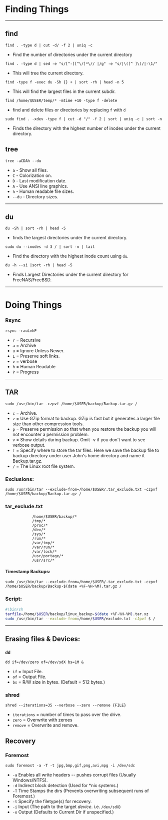 # Finding Things

* * *

## find

`find . -type d | cut -d/ -f 2 | uniq -c`
-   Find the number of directories under the current directory

`find . -type d | sed -e "s/[^-][^\/]*\// |/g" -e "s/|\([^ ]\)/|-\1/"`
-   This will tree the current directory.

`find -type f -exec du -Sh {} + | sort -rh | head -n 5`
-   This will find the largest files in the current subdir.

`find /home/$USER/temp/* -mtime +10 -type f -delete`
-   find and delete files or directories by replacing `f` with `d`

`sudo find . -xdev -type f | cut -d "/" -f 2 | sort | uniq -c | sort -n`
-   Finds the directory with the highest number of inodes under the current directory.

## tree

`tree -aCDAh --du`

-   `a` - Show all files.
-   `C` - Colorization on.
-   `D` - Last modification date.
-   `A` - Use ANSI line graphics.
-   `h` - Human readable file sizes.
-   `--du` - Directory sizes.

* * *

## du

`du -Sh | sort -rh | head -5`
-   finds the largest directories under the current directory.

`sudo du --inodes -d 3 / | sort -n | tail`
-   Find the directory with the highest inode count using `du`.

`du -h --si |sort -rh | head -5`
-   Finds Largest Directories under the current directory for FreeNAS/FreeBSD.

* * *

# Doing Things

### Rsync

`rsync -rauLvhP`

-   `r` = Recursive
-   `a` = Archive
-   `u` = Ignore Unless Newer.
-   `L` = Preserve soft links.
-   `v` = verbose
-   `h` = Human Readable
-   `P` = Progress

* * *

## TAR

`sudo /usr/bin/tar -czpvf /home/$USER/backup/Backup.tar.gz /`

-   `c` = Archive.
-   `z` =  Use GZip format to backup. GZip is fast but it generates a larger file size than other compression tools.
-   `p` =  Preserve permission so that when you restore the backup you will not encounter a permission problem.
-   `v` =  Show details during backup. Omit -v if you don't want to see verbose output.
-   `f` =  Specify where to store the tar files. Here we save the backup file to backup directory under user John's home directory and name it Backup.tar.gz.
-   `/` = The Linux root file system.

### Exclusions:

`sudo /usr/bin/tar --exclude-from=/home/$USER/.tar_exclude.txt -czpvf /home/$USER/backup/Backup.tar.gz /`

### tar_exclude.txt

```
            /home/$USER/backup/*
            /tmp/*
            /proc/*
            /dev/*
            /sys/*
            /run/*
            /var/tmp/*
            /var/run/*
            /var/lock/*
            /usr/portage/*
            /usr/src/*
```

#### Timestamp Backups:

`sudo /usr/bin/tar --exclude-from=/home/$USER/.tar_exclude.txt -czpvf /home/$USER/backup/Backup-$(date +%F-%H-%M).tar.gz /`

### Script:

```bash
#!bin/sh
tarfile=/home/$USER/backup/linux_backup-$(date +%F-%H-%M).tar.xz
sudo /usr/bin/tar --exclude-from=/home/$USER/exclude.txt -cJpvf $ /
```
* * *

## Erasing files & Devices:

### `dd`

`dd if=/dev/zero of=/dev/sdX bs=1M &`

-   `if` = Input File.
-   `of` = Output File.
-   `bs` = R/W size in bytes. (Default = 512 bytes.)

### shred

`shred --iterations=35 --verbose --zero --remove {FILE}`

-   `iterations` = number of times to pass over the drive.
-   `zero` = Overwrite with zeroes
-   `remove` = Overwrite and remove.

## Recovery

### Foremost

`sudo foremost -a -T -t jpg,bmp,gif,png,avi,mpg -i /dev/sdc`

-   `-a` Enables all write headers -- pushes corrupt files (Usually Windows/NTFS).
-   `-d` Indirect block detection (Used for *nix systems.)
-   `-T` Time Stamps the dirs (Prevents overwriting subsequent runs of Foremost.)
-   `-t` Specify the filetype(s) for recovery.
-   `-i` Input (The path to the target _device_. i.e. `/dev/sdX`)
-   `-o` Output (Defaults to Current Dir if unspecified.)
